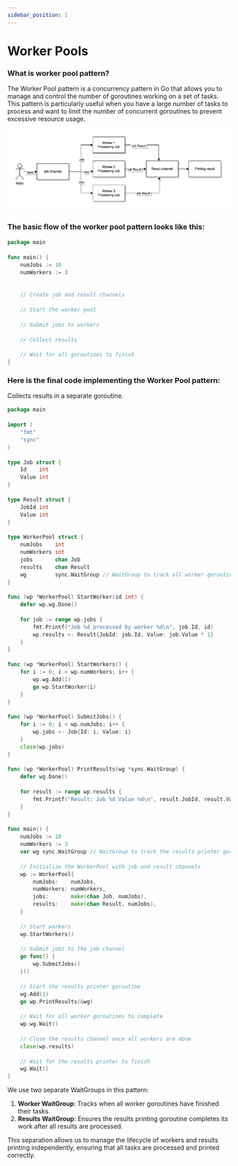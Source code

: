 ```yaml
---
sidebar_position: 1
---
```


# Worker Pools

### What is worker pool pattern?

The Worker Pool pattern is a concurrency pattern in Go that allows you to manage and control the number of goroutines working on a set of tasks. This pattern is particularly useful when you have a large number of tasks to process and want to limit the number of concurrent goroutines to prevent excessive resource usage.

![Worker pool pattern](img/worker-pool-pattern.jpg)

### The basic flow of the worker pool pattern looks like this:

```go
package main

func main() {
	numJobs := 10
	numWorkers := 3


	// Create job and result channels
	
	// Start the worker pool

	// Submit jobs to workers

	// Collect results

	// Wait for all goroutines to finish
}
```

### Here is the final code implementing the Worker Pool pattern:

Collects results in a separate goroutine. 

```go 
package main

import (
	"fmt"
	"sync"
)

type Job struct {
	Id    int
	Value int
}

type Result struct {
	JobId int
	Value int
}

type WorkerPool struct {
	numJobs    int
	numWorkers int
	jobs       chan Job
	results    chan Result
	wg         sync.WaitGroup // WaitGroup to track all worker goroutines
}

func (wp *WorkerPool) StartWorker(id int) {
	defer wp.wg.Done()

	for job := range wp.jobs {
		fmt.Printf("Job %d processed by worker %d\n", job.Id, id)
		wp.results <- Result{JobId: job.Id, Value: job.Value * 1}
	}
}

func (wp *WorkerPool) StartWorkers() {
	for i := 0; i < wp.numWorkers; i++ {
		wp.wg.Add(1)
		go wp.StartWorker(i)
	}
}

func (wp *WorkerPool) SubmitJobs() {
	for i := 0; i < wp.numJobs; i++ {
		wp.jobs <- Job{Id: i, Value: i}
	}
	close(wp.jobs)
}

func (wp *WorkerPool) PrintResults(wg *sync.WaitGroup) {
	defer wg.Done()

	for result := range wp.results {
		fmt.Printf("Result: Job %d Value %d\n", result.JobId, result.Value)
	}
}

func main() {
	numJobs := 10
	numWorkers := 3
	var wg sync.WaitGroup // WaitGroup to track the results printer goroutine

	// Initialize the WorkerPool with job and result channels
	wp := WorkerPool{
		numJobs:    numJobs,
		numWorkers: numWorkers,
		jobs:       make(chan Job, numJobs),
		results:    make(chan Result, numJobs),
	}

	// Start workers
	wp.StartWorkers()

	// Submit jobs to the job channel
	go func() {
		wp.SubmitJobs()
	}()

	// Start the results printer goroutine
	wg.Add(1)
	go wp.PrintResults(&wg)

	// Wait for all worker goroutines to complete
	wp.wg.Wait()

	// Close the results channel once all workers are done
	close(wp.results)

	// Wait for the results printer to finish
	wg.Wait()
}


```

We use two separate WaitGroups in this pattern: 

1. **Worker WaitGroup**: Tracks when all worker goroutines have finished their tasks.
2. **Results WaitGroup**: Ensures the results printing goroutine completes its work after all results are processed.

This separation allows us to manage the lifecycle of workers and results printing independently, ensuring that all tasks are processed and printed correctly.